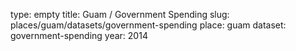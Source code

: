 type: empty
title: Guam / Government Spending
slug: places/guam/datasets/government-spending
place: guam
dataset: government-spending
year: 2014

